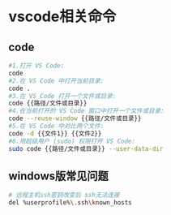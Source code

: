 # vscode相关命令

## code

```bash
#1.打开 VS Code:
code 
#2.在 VS Code 中打开当前目录:
code .
#3.在 VS Code 打开一个文件或目录:
code {{路径/文件或目录}}
#4.在当前打开的 VS Code 窗口中打开一个文件或目录:
code --reuse-window {{路径/文件或目录}}
#5.在 VS Code 中对比两个文件:
code -d {{文件1}} {{文件2}}
#6.用超级用户 (sudo) 权限打开 VS Code:
sudo code {{路径/文件或目录}} --user-data-dir

```



## windows版常见问题

```bash
# 远程主机ssh密钥改变后 ssh无法连接
del %userprofile%\.ssh\known_hosts
```

